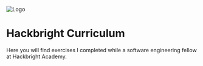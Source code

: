![Logo](http://hb-website-assets-production.s3.amazonaws.com/assets/Hackbright-defd4deb316e265c983704d78e65f926.png)

Hackbright Curriculum
=====================

Here you will find exercises I completed while a software engineering fellow at Hackbright Academy.